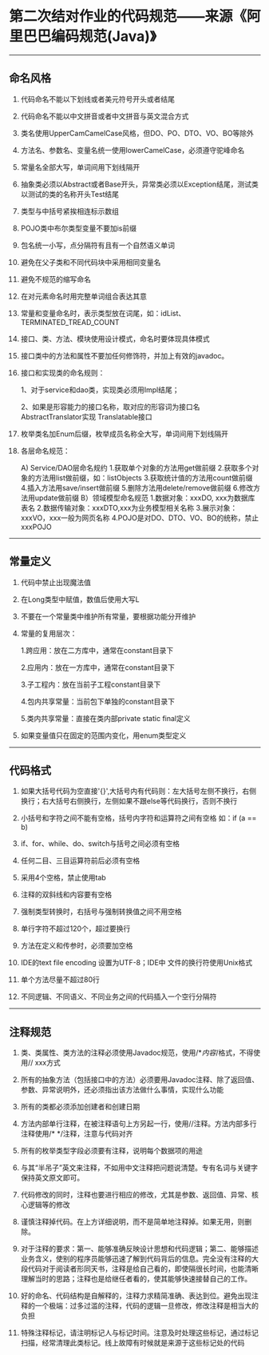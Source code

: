 
# 第二次结对作业的代码规范——来源《阿里巴巴编码规范(Java)》
************
## 命名风格
1. 代码命名不能以下划线或者美元符号开头或者结尾

2. 代码命名不能以中文拼音或者中文拼音与英文混合方式

3. 类名使用UpperCamCamelCase风格，但DO、PO、DTO、VO、BO等除外

4. 方法名、参数名、变量名统一使用lowerCamelCase，必须遵守驼峰命名

5. 常量名全部大写，单词间用下划线隔开

6. 抽象类必须以Abstract或者Base开头，异常类必须以Exception结尾，测试类以测试的类的名称开头Test结尾

7. 类型与中括号紧挨相连标示数组

8. POJO类中布尔类型变量不要加is前缀

9. 包名统一小写，点分隔符有且有一个自然语义单词

10. 避免在父子类和不同代码块中采用相同变量名

11. 避免不规范的缩写命名

12. 在对元素命名时用完整单词组合表达其意

13. 常量和变量命名时，表示类型放在词尾，如：idList、TERMINATED_TREAD_COUNT

14. 接口、类、方法、模块使用设计模式，命名时要体现具体模式

15. 接口类中的方法和属性不要加任何修饰符，并加上有效的javadoc。

16. 接口和实现类的命名规则：

     1、对于service和dao类，实现类必须用Impl结尾；

     2、如果是形容能力的接口名称，取对应的形容词为接口名 AbstractTranslator实现 Translatable接口
17. 枚举类名加Enum后缀，枚举成员名称全大写，单词间用下划线隔开
18. 各层命名规范：

     A) Service/DAO层命名规约
        1.获取单个对象的方法用get做前缀
        2.获取多个对象的方法用list做前缀，如：listObjects
        3.获取统计值的方法用count做前缀
        4.插入方法用save/insert做前缀
        5.删除方法用delete/remove做前缀
        6.修改方法用update做前缀
     B）领域模型命名规范
        1.数据对象：xxxDO, xxx为数据库表名
        2.数据传输对象：xxxDTO,xxx为业务模型相关名称
        3.展示对象：xxxVO，xxx一般为网页名称
        4.POJO是对DO、DTO、VO、BO的统称，禁止xxxPOJO
*******
## 常量定义
1. 代码中禁止出现魔法值

2. 在Long类型中赋值，数值后使用大写L

3. 不要在一个常量类中维护所有常量，要根据功能分开维护

4. 常量的复用层次：

    1.跨应用：放在二方库中，通常在constant目录下
	
	2.应用内：放在一方库中，通常在constant目录下
   
	3.子工程内：放在当前子工程constant目录下
   
	4.包内共享常量：当前包下单独的constant目录下
    
	5.类内共享常量：直接在类内部private static final定义
	
5. 如果变量值只在固定的范围内变化，用enum类型定义
*******************************
## 代码格式
1. 如果大括号代码为空直接'{}',大括号内有代码则：左大括号左侧不换行，右侧换行；右大括号右侧换行，左侧如果不跟else等代码换行，否则不换行

2. 小括号和字符之间不能有空格，括号内字符和运算符之间有空格 如：if (a == b)

3. if、for、while、do、switch与括号之间必须有空格

4. 任何二目、三目运算符前后必须有空格

5. 采用4个空格，禁止使用tab

6. 注释的双斜线和内容要有空格

7. 强制类型转换时，右括号与强制转换值之间不用空格

8. 单行字符不超过120个，超过要换行

9. 方法在定义和传参时，必须要加空格

10. IDE的text file encoding 设置为UTF-8；IDE中 文件的换行符使用Unix格式

11. 单个方法尽量不超过80行

12. 不同逻辑、不同语义、不同业务之间的代码插入一个空行分隔符
*************************
## 注释规范
1. 类、类属性、类方法的注释必须使用Javadoc规范，使用/**内容*/格式，不得使用// xxx方式

2. 所有的抽象方法（包括接口中的方法）必须要用Javadoc注释、除了返回值、参数、异常说明外，还必须指出该方法做什么事情，实现什么功能

3. 所有的类都必须添加创建者和创建日期

4. 方法内部单行注释，在被注释语句上方另起一行，使用//注释。方法内部多行注释使用/* */注释，注意与代码对齐

5. 所有的枚举类型字段必须要有注释，说明每个数据项的用途

6. 与其“半吊子”英文来注释，不如用中文注释把问题说清楚。专有名词与关键字保持英文原文即可。

7. 代码修改的同时，注释也要进行相应的修改，尤其是参数、返回值、异常、核心逻辑等的修改

8. 谨慎注释掉代码。在上方详细说明，而不是简单地注释掉。如果无用，则删除。

9. 对于注释的要求：第一、能够准确反映设计思想和代码逻辑；第二、能够描述业务含义，使别的程序员能够迅速了解到代码背后的信息。完全没有注释的大段代码对于阅读者形同天书，注释是给自己看的，即使隔很长时间，也能清晰理解当时的思路；注释也是给继任者看的，使其能够快速接替自己的工作。

10. 好的命名、代码结构是自解释的，注释力求精简准确、表达到位。避免出现注释的一个极端：过多过滥的注释，代码的逻辑一旦修改，修改注释是相当大的负担

11. 特殊注释标记，请注明标记人与标记时间。注意及时处理这些标记，通过标记扫描，经常清理此类标记。线上故障有时候就是来源于这些标记处的代码